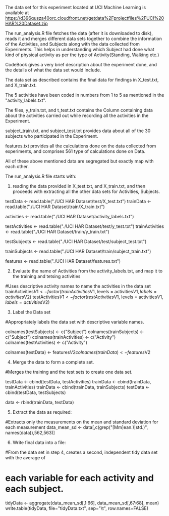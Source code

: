 

The data set for this experiment located at UCI Machine Learning is available at https://d396qusza40orc.cloudfront.net/getdata%2Fprojectfiles%2FUCI%20HAR%20Dataset.zip

The run_analysis.R file fetches the data (after it is downloaded to disk), reads it and merges different data sets together to combine the information of the Activities, and Subjects along with the data collected from Experiments. This helps in understanding which Subject had done what kind of physical activity as per the type of Activity(Standing, Walking etc.)

CodeBook gives a very brief description about the experiment done, and the details of what the data set would include.

The data set as described contains the final data for findings in X_test.txt, and X_train.txt.

The 5 activities have been coded in numbers from 1 to 5 as mentioned in the "activity_labels.txt".

The files, y_train.txt, and t_test.txt contains the Column containing data about the activities carried out while recording all the activities in the Experiment.

subject_train.txt, and subject_test.txt provides data about all of the 30 subjects who participated in the Experiment.

features.txt provides all the calculations done on the data collected from experiments, and comprises 561 type of calculations done on Data.

All of these above mentioned data are segregated but exactly map with each other.

The run_analysis.R file starts with:
1. reading the data provided in X_test.txt, and X_train.txt, and then proceeds with extracting all the other data sets for Activities, Subjects. 


testData <- read.table("./UCI HAR Dataset/test/X_test.txt")
trainData <- read.table("./UCI HAR Dataset/train/X_train.txt")

activities <- read.table("./UCI HAR Dataset/activity_labels.txt")

testActivities <- read.table("./UCI HAR Dataset/test/y_test.txt")
trainActivities <- read.table("./UCI HAR Dataset/train/y_train.txt")

testSubjects <- read.table("./UCI HAR Dataset/test/subject_test.txt")

trainSubjects <- read.table("./UCI HAR Dataset/train/subject_train.txt")

features <- read.table("./UCI HAR Dataset/features.txt")

2. Evaluate the name of Activities from the activity_labels.txt, and map it to the training and tetsing activities

#Uses descriptive activity names to name the activities in the data set
trainActivities$V1 <- factor(trainActivities$V1, levels = activities$V1, labels=activities$V2)
testActivities$V1 <- factor(testActivities$V1, levels = activities$V1, labels=activities$V2)

3. Label the Data set 

#Appropriately labels the data set with descriptive variable names. 

colnames(testSubjects) <- c("Subject")
colnames(trainSubjects) <- c("Subject")
colnames(trainActivities) <- c("Activity")
colnames(testActivities) <- c("Activity")

colnames(testData) <- features$V2
colnames(trainData) <- features$V2

4. Merge the data to form a complete set.

#Merges the training and the test sets to create one data set.

testData <- cbind(testData, testActivities)
trainData <- cbind(trainData, trainActivities)
trainData <- cbind(trainData, trainSubjects)
testData <- cbind(testData, testSubjects)

data <- rbind(trainData, testData)

5. Extract the data as required:

#Extracts only the measurements on the mean and standard deviation for each measurement
data_mean_sd <- data[,c(grep("[Mm]ean.)|std.)", names(data)),562,563)]

6. Write final data into a file:

#From the data set in step 4, creates a second, independent tidy data set with the average of 
# each variable for each activity and each subject.
tidyData <- aggregate(data_mean_sd[,1:66], data_mean_sd[,67:68], mean)
write.table(tidyData, file="tidyData.txt", sep="\t", row.names=FALSE)
